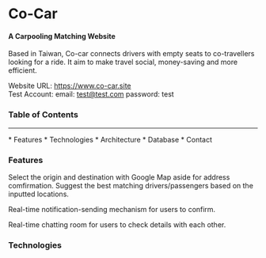 # Co-Car
#### A Carpooling Matching Website
Based in Taiwan, Co-car connects drivers with empty seats to co-travellers looking for a ride. It aim to make travel social, money-saving and more efficient. 

Website URL: https://www.co-car.site <br>
Test Account: 
email: test@test.com
password: test

### Table of Contents
<hr>
* Features
* Technologies
* Architecture
* Database
* Contact

### Features
Select the origin and destination with Google Map aside for address comfirmation.
Suggest the best matching drivers/passengers based on the inputted locations.

Real-time notification-sending mechanism for users to confirm.

Real-time chatting room for users to check details with each other.

### Technologies
